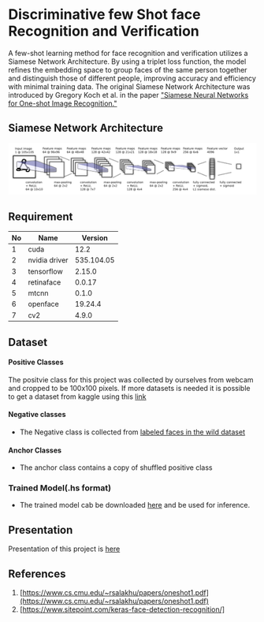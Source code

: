 # Discriminative few Shot face Recognition and Verification

A few-shot learning method for face recognition and verification utilizes a Siamese Network Architecture. By using a triplet loss function, the model refines the embedding space to group faces of the same person together and distinguish those of different people, improving accuracy and efficiency with minimal training data. The original Siamese Network Architecture was introduced by Gregory Koch et al. in the paper ["Siamese Neural Networks for One-shot Image Recognition."](https://www.cs.cmu.edu/~rsalakhu/papers/oneshot1.pdf)

## Siamese Network Architecture
![Example Image](resource/Module_siamese_ntk.png)


## Requirement
| No | Name | Version |
|----------|----------|----------|
| 1 | cuda  | 12.2 |
| 2 | nvidia driver | 535.104.05 |
| 3 | tensorflow | 2.15.0 |
| 4 | retinaface | 0.0.17 |
| 5 | mtcnn | 0.1.0 |
| 6 | openface | 19.24.4 |
| 7 | cv2 | 4.9.0 |

## Dataset
#### Positive Classes
The positvie class for this project was collected by ourselves from webcam and cropped to be 100x100 pixels. If more datasets is needed it is possible to get a dataset from kaggle using this [link](https://www.kaggle.com/datasets/vasukipatel/face-recognition-dataset?resource=download)

#### Negative classes
- The Negative class is collected from [labeled faces in the wild dataset](https://vis-www.cs.umass.edu/lfw/#download)

#### Anchor Classes
- The anchor class contains a copy of shuffled positive class


### Trained Model(.hs format)
- The trained model cab be downloaded [here](https://drive.google.com/file/d/1MslUExsEdewxx0RyH5_wB1QsKaguWzth/view?usp=drive_link) and be used for inference. 

## Presentation
Presentation of this project is [here](https://docs.google.com/presentation/d/1r6ZgzKJysU0XE2EPFiR20TBGDD3QVMhU/edit?usp=sharing&ouid=101643233388980217770&rtpof=true&sd=true)

## References
1. [https://www.cs.cmu.edu/~rsalakhu/papers/oneshot1.pdf](https://www.cs.cmu.edu/~rsalakhu/papers/oneshot1.pdf)
2. [https://www.sitepoint.com/keras-face-detection-recognition/]
